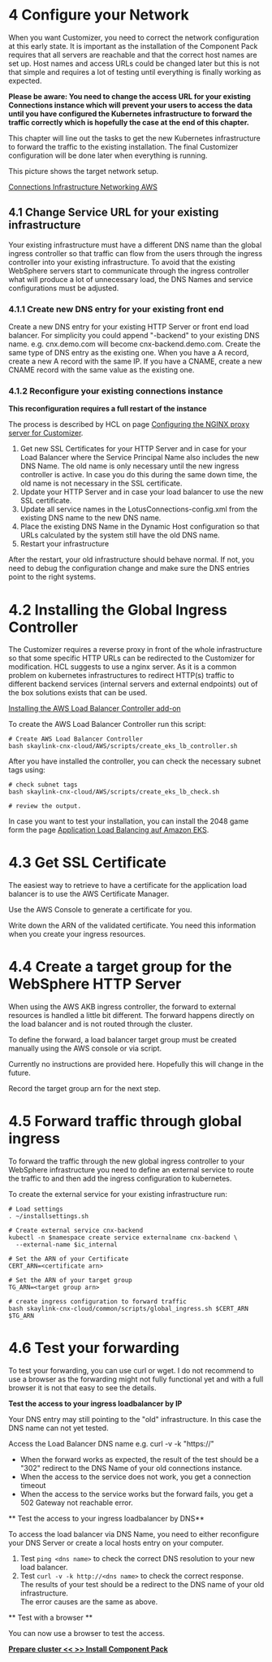 # 4 Configure your Network

When you want Customizer, you need to correct the network configuration at this early state. It is important as the installation of the Component Pack requires that all servers are reachable and that the correct host names are set up. Host names and access URLs could be changed later but this is not that simple and requires a lot of testing until everything is finally working as expected.

**Please be aware: You need to change the access URL for your existing Connections instance which will prevent your users to access the data until you have configured the Kubernetes infrastructure to forward the traffic correctly which is hopefully the case at the end of this chapter.**

This chapter will line out the tasks to get the new Kubernetes infrastructure to forward the traffic to the existing installation. The final Customizer configuration will be done later when everything is running.

This picture shows the target network setup. 

[Connections Infrastructure Networking AWS](../images/HCL_Connections_Infratructure_Networking_AWS.png "Connections Infrastructure Networking AWS")

## 4.1 Change Service URL for your existing infrastructure

Your existing infrastructure must have a different DNS name than the global ingress controller so that traffic can flow from the users through the ingress controller into your existing infrastructure. To avoid that the existing WebSphere servers start to communicate through the ingress controller what will produce a lot of unnecessary load, the DNS Names and service configurations must be adjusted.

### 4.1.1 Create new DNS entry for your existing front end

Create a new DNS entry for your existing HTTP Server or front end load balancer. For simplicity you could append "-backend" to your existing DNS name. e.g. cnx.demo.com will become cnx-backend.demo.com. Create the same type of DNS entry as the existing one. When you have a A record, create a new A record with the same IP. If you have a CNAME, create a new CNAME record with the same value as the existing one.

### 4.1.2 Reconfigure your existing connections instance

**This reconfiguration requires a full restart of the instance**

The process is described by HCL on page [Configuring the NGINX proxy server for Customizer](https://opensource.hcltechsw.com/connections-doc/v8-cr1/admin/install/cp_config_customizer_setup_nginx.html).

1. Get new SSL Certificates for your HTTP Server and in case for your Load Balancer where the Service Principal Name also includes the new DNS Name. The old name is only necessary until the new ingress controller is active. In case you do this during the same down time, the old name is not necessary in the SSL certificate.
2. Update your HTTP Server and in case your load balancer to use the new SSL certificate. 
3. Update all service names in the LotusConnections-config.xml from the existing DNS name to the new DNS name. 
4. Place the existing DNS Name in the Dynamic Host configuration so that URLs calculated by the system still have the old DNS name.
5. Restart your infrastructure

After the restart, your old infrastructure should behave normal. If not, you need to debug the configuration change and make sure the DNS entries point to the right systems.



# 4.2 Installing the Global Ingress Controller

The Customizer requires a reverse proxy in front of the whole infrastructure so that some specific HTTP URLs can be redirected to the Customizer for modification. HCL suggests to use a nginx server. As it is a common problem on kubernetes infrastructures to redirect HTTP(s) traffic to different backend services (internal servers and external endpoints) out of the box solutions exists that can be used.

[Installing the AWS Load Balancer Controller add-on](https://docs.aws.amazon.com/eks/latest/userguide/aws-load-balancer-controller.html)


To create the AWS Load Balancer Controller run this script:
```
# Create AWS Load Balancer Controller
bash skaylink-cnx-cloud/AWS/scripts/create_eks_lb_controller.sh
```

After you have installed the controller, you can check the necessary subnet tags using:
```
# check subnet tags
bash skaylink-cnx-cloud/AWS/scripts/create_eks_lb_check.sh

# review the output.
```

In case you want to test your installation, you can install the 2048 game form the page [Application Load Balancing auf Amazon EKS](https://docs.aws.amazon.com/de_de/eks/latest/userguide/alb-ingress.html).
 

# 4.3 Get SSL Certificate

The easiest way to retrieve to have a certificate for the application load balancer is to use the AWS Certificate Manager.

Use the AWS Console to generate a certificate for you.

Write down the ARN of the validated certificate. You need this information when you create your ingress resources.

# 4.4 Create a target group for the WebSphere HTTP Server

When using the AWS AKB ingress controller, the forward to external resources is handled a little bit different. The forward happens directly on the load balancer and is not routed through the cluster.

To define the forward, a load balancer target group must be created manually using the AWS console or via script.

Currently no instructions are provided here. Hopefully this will change in the future.

Record the target group arn for the next step.


# 4.5 Forward traffic through global ingress

To forward the traffic through the new global ingress controller to your WebSphere infrastructure you need to define an external service to route the traffic to and then add the ingress configuration to kubernetes.

To create the external service for your existing infrastructure run:

```
# Load settings
. ~/installsettings.sh

# Create external service cnx-backend
kubectl -n $namespace create service externalname cnx-backend \
  --external-name $ic_internal

# Set the ARN of your Certificate
CERT_ARN=<certificate arn>

# Set the ARN of your target group
TG_ARN=<target group arn>

# create ingress configuration to forward traffic
bash skaylink-cnx-cloud/common/scripts/global_ingress.sh $CERT_ARN $TG_ARN

```

# 4.6 Test your forwarding

To test your forwarding, you can use curl or wget. I do not recommend to use a browser as the forwarding might not fully functional yet and with a full browser it is not that easy to see the details.

**Test the access to your ingress loadbalancer by IP**

Your DNS entry may still pointing to the "old" infrastructure. In this case the DNS name can not yet tested.

Access the Load Balancer DNS name e.g. curl -v -k "https://<lb ip>"

* When the forward works as expected, the result of the test should be a "302" redirect to the DNS Name of your old connections instance.
* When the access to the service does not work, you get a connection timeout
* When the access to the service works but the forward fails, you get a 502 Gateway not reachable error.

** Test the access to your ingress loadbalancer by DNS**

To access the load balancer via DNS Name, you need to either reconfigure your DNS Server or create a local hosts entry on your computer.

1. Test `ping <dns name>` to check the correct DNS resolution to your new load balancer.
2. Test `curl -v -k http://<dns name>` to check the correct response.<br>
The results of your test should be a redirect to the DNS name of your old infrastructure.<br>
The error causes are the same as above.

** Test with a browser **

You can now use a browser to test the access.

**[Prepare cluster << ](chapter3.html) [ >> Install Component Pack](chapter5.html)**
